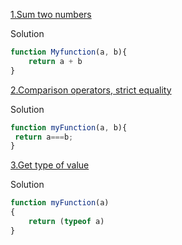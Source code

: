 [1.Sum two numbers](https://www.jschallenger.com/javascript-practice/javascript-fundamentals/sum-two-numbers-javascript)

Solution 
    
```js
function Myfunction(a, b){
    return a + b
}
```



[2.Comparison operators, strict equality](https://www.jschallenger.com/javascript-practice/javascript-fundamentals/comparison-strict-equality)


Solution

```js
function myFunction(a, b){
 return a===b;
}
```




[3.Get type of value](https://www.jschallenger.com/javascript-practice/javascript-fundamentals/type-value-javascript)

Solution 

```js
function myFunction(a)
{
    return (typeof a)
}


```